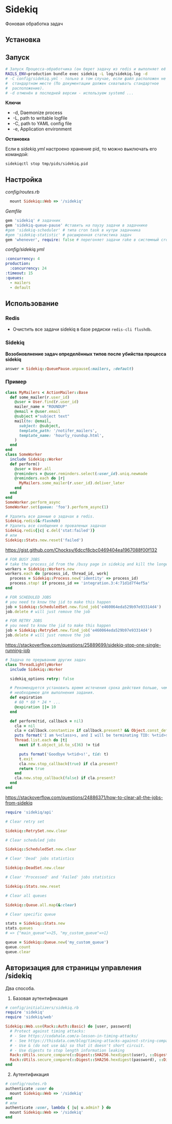 # Sidekiq

Фоновая обработка задач

## Установка

## Запуск

```bash
# Запуск Процесса-обработчика (он берет задачу из redis и выполняет её в установленное время).
RAILS_ENV=production bundle exec sidekiq -L log/sidekiq.log -d
# -C config/sidekiq.yml - только в том случае, если файл расположен не в
#  стандартном месте (По документации должен схватывать стандартное
#  расположение).
# -d отменён в последней версии - используем systemd ...
```

__Ключи__

* -d, Daemonize process
* -L, path to writable logfile
* -C, path to YAML config file
* -e, Application environment

__Остановка__

Если в _sidekiq.yml_ настроено хранение pid, то можно выключать его командой:

```
sidekiqctl stop tmp/pids/sidekiq.pid
```

## Настройка

_config/routes.rb_

```ruby
  mount Sidekiq::Web => '/sidekiq'
```

_Gemfile_

```ruby
gem 'sidekiq' # задачник
gem 'sidekiq-queue-pause' #ставить на паузу задачи в задачнике
#gem 'sidekiq-scheduler' # типа cron task в нутри задачника
#gem 'sidekiq-statistic' # расширенная статистика задач
gem 'whenever', require: false # перегоняет задачи rake в системный cron
```

_config/sidekiq.yml_

```yaml
:concurrency: 4
production:
  :concurrency: 24
:timeout: 15
:queues:
  - mailers
  - default
```


## Использование

### Redis

* Очистить все задачи sidekiq в базе редиски `redis-cli flushdb`.

### Sidekiq

__Возобновлнение задач определённых типов после убийства процесса sidekiq__

```ruby
answer = Sidekiq::QueuePause.unpause(:mailers, :default)
```

### Пример

```rb
class MyMailers < ActionMailer::Base
  def some_mailer(r.user_id)
    @user = User.find(r.user_id)
    mailer_name = "ROUNDUP"
    @email = @user.email
    @subject ="subject text"
    mail(to: @email,
      subject: @subject,
      template_path: '/notifer_mailers',
      template_name: 'hourly_roundup.html',
    )
  end
end
class SomeWorker
  include Sidekiq::Worker
  def perform()
    @user = User.all
    @reminders = @user.reminders.select(:user_id).uniq.newmade
    @reminders.each do |r|
      MyMailers.some_mailer(r.user_id).deliver_later
    end
  end
end
SomeWorker.perform_async
SomeWorker.set(queue: 'foo').perform_async(1)
```

```rb
# Удалить все данные о задачах в redis.
Sidekiq.redis(&:flushdb)
# Удалить все сообщения о проваленых задачах
Sidekiq.redis{|c| c.del('stat:failed')}
# или
Sidekiq::Stats.new.reset('failed')
```

https://gist.github.com/Chocksy/6dccf8cbc0469404ea1967088f00f132
```rb
# FOR BUSY JOBS
# take the process_id from the /busy page in sidekiq and kill the longest running one.
workers = Sidekiq::Workers.new
workers.each do |process_id, thread_id, work|
  process = Sidekiq::Process.new('identity' => process_id)
  process.stop! if process_id == 'integration.3:4:71d1d7f4ef5a'
end

# FOR SCHEDULED JOBS
# you need to know the jid to make this happen
job = Sidekiq::ScheduledSet.new.find_job('e460064eda529b97e93314d4')
job.delete # will just remove the job

# FOR RETRY JOBS
# you need to know the jid to make this happen
job = Sidekiq::RetrySet.new.find_job('e460064eda529b97e93314d4')
job.delete # will just remove the job
```

https://stackoverflow.com/questions/25889699/sidekiq-stop-one-single-running-job
```rb
# Задача по прерыванию других задач
class ThreadLightlyWorker
  include Sidekiq::Worker

  sidekiq_options retry: false

  # Рекомендуется установить время истечения срока действия больше, чем время,
  # необходимое для выполнения задания.
  def expiration
    # 60 * 60 * 24 * ...
    @expiration ||= 10
  end

  def perform(tid, callback = nil)
    cla = nil
    cla = callback.constantize if callback.present? && Object.const_defined?(callback)
    puts format('I am %<class>s, and I will be terminating TID: %<tid>s...', class: self.class, tid: tid)
    Thread.list.each do |t|
      next if t.object_id.to_s(36) != tid

      puts format('Goodbye %<tid>s!', tid: t)
      t.exit
      cla.new.stop_callback(true) if cla.present?
      return true
    end
    cla.new.stop_callback(false) if cla.present?
  end
end
```

https://stackoverflow.com/questions/24886371/how-to-clear-all-the-jobs-from-sidekiq
```rb
require 'sidekiq/api'

# Clear retry set

Sidekiq::RetrySet.new.clear

# Clear scheduled jobs 

Sidekiq::ScheduledSet.new.clear

# Clear 'Dead' jobs statistics

Sidekiq::DeadSet.new.clear

# Clear 'Processed' and 'Failed' jobs statistics

Sidekiq::Stats.new.reset

# Clear all queues

Sidekiq::Queue.all.map(&:clear)

# Clear specific queue

stats = Sidekiq::Stats.new
stats.queues
# => {"main_queue"=>25, "my_custom_queue"=>1}

queue = Sidekiq::Queue.new('my_custom_queue')
queue.count
queue.clear
```

## Авторизация для страницы управления /sidekiq

Два способа.

1. Базовая аутентификация

```rb
# config/initializers/sidekiq.rb
require 'sidekiq'
require 'sidekiq/web'

Sidekiq::Web.use(Rack::Auth::Basic) do |user, password|
  # Protect against timing attacks:
  # - See https://codahale.com/a-lesson-in-timing-attacks/
  # - See https://thisdata.com/blog/timing-attacks-against-string-comparison/
  # - Use & (do not use &&) so that it doesn't short circuit.
  # - Use digests to stop length information leaking
  Rack::Utils.secure_compare(::Digest::SHA256.hexdigest(user), ::Digest::SHA256.hexdigest(ENV["SIDEKIQ_USER"])) &
  Rack::Utils.secure_compare(::Digest::SHA256.hexdigest(password), ::Digest::SHA256.hexdigest(ENV["SIDEKIQ_PASSWORD"]))
end
```

2. Аутентификация 

```rb
# config/routes.rb
authenticate :user do
  mount Sidekiq::Web => '/sidekiq'
end
# или
authenticate :user, lambda { |u| u.admin? } do
  mount Sidekiq::Web => '/sidekiq'
end
```
